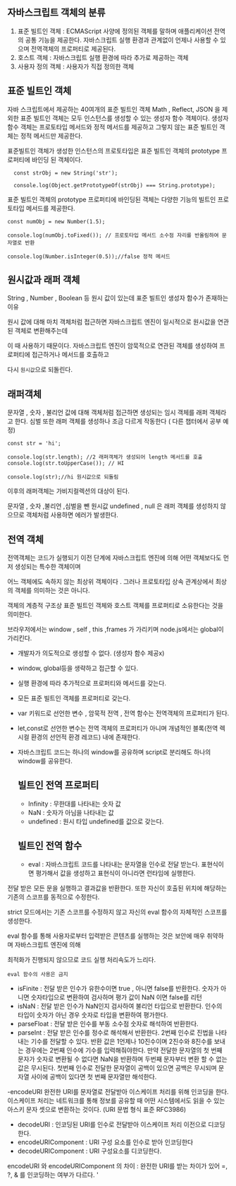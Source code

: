 ## 자바스크립트 객체의 분류
1. 표준 빌트인 객체 : ECMAScript 사양에 정의된 객체를 말하며 애플리케이션 전역의 공통 기능을 제공한다.
자바스크립트 실행 환경과 관계없이 언제나 사용할 수 있으며 전역객체의 프로퍼티로 제공된다.
2. 호스트 객체 : 자바스크립트 실행 환경에 따라 추가로 제공하는 객체
3. 사용자 정의 객체 : 사용자가 직접 정의한 객체

## 표준 빌트인 객체
자바 스크립트에서 제공하는 40여개의 표준 빌트인 객체
Math , Reflect, JSON 을 제외한 표준 빌트인 객체는 모두 인스턴스를 생성할 수 있는 생성자 함수 객체이다.
생성자 함수 객체는 프로토타입 메서드와 정적 메서드를 제공하고 그렇지 않는 표준 빌트인 객체는 정적 메서드만 제공한다.

표준빌트인 객체가 생성한 인스턴스의 프로토타입은 표준 빌트인 객체의 prototype 프로퍼티에 바인딩 된 객체이다.
```
  const strObj = new String('str');

  console.log(Object.getPrototypeOf(strObj) === String.prototype);
```
표준 빌트인 객체의 prototype 프로퍼티에 바인딩된 객체는 다양한 기능의 빌트인 프로토타입 메서드를 제공한다.
```
const numObj = new Number(1.5);

console.log(numObj.toFixed()); // 프로토타입 메서드 소수점 자리를 반올림하여 문자열로 반환

console.log(Number.isInteger(0.5));//false 정적 메서드
```

## 원시값과 래퍼 객체
String , Number , Boolean 등 원시 값이 있는데 표준 빌트인 생성자 함수가 존재하는 이유

원시 값에 대해 마치 객체처럼 접근하면 자바스크립트 엔진이 일시적으로 원시값을 연관된 객체로 변환해주는데

이 때 사용하기 때문이다.  자바스크립트 엔진이 암묵적으로 연관된 객체를 생성하여 프로퍼티에 접근하거나 메서드를 호출하고 

다시 `원시값`으로 되돌린다.

## 래퍼객체
문자열 , 숫자 , 불리언 값에 대해 객체처럼 접근하면 생성되는 임시 객체를 래퍼 객체라고 한다.
심벌 또한 래퍼 객체를 생성하나 조금 다르게 작동한다 ( 다른 챕터에서 공부 예정)
```
const str = 'hi';

console.log(str.length); //2 래퍼객체가 생성되어 length 메서드를 호출
console.log(str.toUpperCase()); // HI

console.log(str);//hi 원시값으로 되돌림 
```
이후의 래퍼객체는 가비지컬렉션의 대상이 된다.

문자열 , 숫자 ,불리언 ,심벌을 뺀 원시값 undefined , null 은 래퍼 객체를 생성하지 않으므로 객체처럼 사용하면 에러가 발생한다.

## 전역 객체
전역객체는 코드가 실행되기 이전 단계에 자바스크립트 엔진에 의해 어떤 객체보다도 먼저 생성되는 특수한 객체이며

어느 객체에도 속하지 않는 최상위 객체이다 . 그러나 프로토타입 상속 관계상에서 최상의 객체를 의미하는 것은 아니다.

객체의 계층적 구조상 표준 빌트인 객체와 호스트 객체를 프로퍼티로 소유한다는 것을 의미한다.

브라우저에서는 window , self , this ,frames 가 가리키며 node.js에서는 global이 가리킨다.

- 개발자가 의도적으로 생성할 수 없다. (생성자 함수 제공x)
- window, global등을 생략하고 접근할 수 있다.
- 실행 환경에 따라 추가적으로 프로퍼티와 메서드를 갖는다.
- 모든 표준 빌트인 객체를 프로퍼티로 갖는다.
- var 키워드로 선언한 변수 , 암묵적 전역 , 전역 함수는 전역객체의 프로퍼티가 된다.
- let,const로 선언한 변수는 전역 객체의 프로퍼티가 아니며 개념적인 블록(전역 렉시컬 환경의 선언적 환경 레코드) 내에 존재한다.
- 자바스크립트 코드는 하나의 window를 공유하며 script로 분리해도 하나의 window를 공유한다.

   ## 빌트인 전역 프로퍼티
  - Infinity : 무한대를 나타내는 숫자 값
  - NaN : 숫자가 아님을 나타내는 값
  - undefined : 원시 타입 undefined를 값으로 갖는다.

  ## 빌트인 전역 함수
  - eval : 자바스크립트 코드를 나타내는 문자열을 인수로 전달 받는다. 표현식이면 평가해서 값을 생성하고 표현식이 아니라면 런타임에 실행한다.

전달 받은 모든 문을 실행하고 결과값을 반환한다. 또한 자신이 호출된 위치에 해당하는 기존의 스코프를 동적으로 수정한다.

strict 모드에서는 기존 스코프를 수정하지 않고 자신의 eval 함수의 자체적인 스코프를 생성한다.

eval 함수를 통해 사용자로부터 입력받은 콘텐츠를 실행하는 것은 보안에 매우 취약하며 자바스크립트 엔진에 의해

최적화가 진행되지 않으므로 코드 실행 처리속도가 느리다.

`eval 함수의 사용은 금지`

- isFinite : 전달 받은 인수가 유한수이면 true , 아니면 false를 반환한다. 숫자가 아니면 숫자타입으로 변환하여 검사하며 평가 값이 NaN 이면 false를 리턴
- isNaN : 전달 받은 인수가 NaN인지 검사하여 불리언 타입으로 반환한다. 인수의 타입이 숫자가 아닌 경우 숫자로 타입을 변환하여 평가한다.
- parseFloat : 전달 받은 인수를 부동 소수점 숫자로 해석하여 반환한다.
- parseInt : 전달 받은 인수를 정수로 해석해서 반환한다. 2번째 인수로 진법을 나타내는 기수를 전달할 수 있다.
반환 값은 1언제나 10진수이며 2진수와 8진수를 보내는 경우에는 2번째 인수에 기수를 입력해줘야한다.
만약 전달한 문자열의 첫 번째 문자가 숫자로 변환될 수 없다면 NaN을 반환하며 두번째 문자부터 변환 할 수 없는 값은 무시된다.
첫번째 인수로 전달한 문자열이 공백이 있으면 공백은 무시되며 문자열 사이에 공백이 있다면 첫 번째 문자열만 해석한다.

-encodeURI 
완전한 URI를 문자열로 전달받아 이스케이프 처리를 위해 인코딩을 한다.
이스케이프 처리는 네트워크를 통해 정보를 공유할 때 어떤 시스템에서도 읽을 수 있는 아스키 문자 셋으로 변환하는 것이다. (URI 문법 형식 표준 RFC3986)

- decodeURI : 인코딩된 URI를 인수로 전달받아 이스케이프 처리 이전으로 디코딩한다.
- encodeURIComponent : URI 구성 요소를 인수로 받아 인코딩한다
- decodeURIComponent : URI 구성요소를 디코딩한다.

encodeURI 와 encodeURIComponent 의 차이 : 완전한 URI를 받는 차이가 있어  =, ?, & 를 인코딩하는 여부가 다르다.
'
